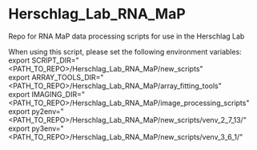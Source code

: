 # Herschlag_Lab_RNA_MaP
Repo for RNA MaP data processing scripts for use in the Herschlag Lab



When using this script, please set the following environment variables:<br>
export SCRIPT_DIR="\<PATH_TO_REPO\>/Herschlag_Lab_RNA_MaP/new_scripts"<br>
export ARRAY_TOOLS_DIR="\<PATH_TO_REPO\>/Herschlag_Lab_RNA_MaP/array_fitting_tools"<br>
export IMAGING_DIR="\<PATH_TO_REPO\>/Herschlag_Lab_RNA_MaP/image_processing_scripts"<br>
export py2env="\<PATH_TO_REPO\>/Herschlag_Lab_RNA_MaP/new_scripts/venv_2_7_13/"<br>
export py3env="\<PATH_TO_REPO\>/Herschlag_Lab_RNA_MaP/new_scripts/venv_3_6_1/"<br>
